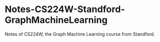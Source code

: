# Notes-CS224W-Standford-GraphMachineLearning
Notes of CS224W, the Graph Machine Learning course from Standford.
